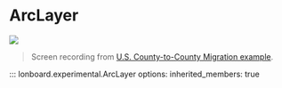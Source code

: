# ArcLayer

![](../../assets/arc-layer-migration-example.gif)

> Screen recording from [U.S. County-to-County Migration example](../../../examples/migration/).

::: lonboard.experimental.ArcLayer
    options:
      inherited_members: true
